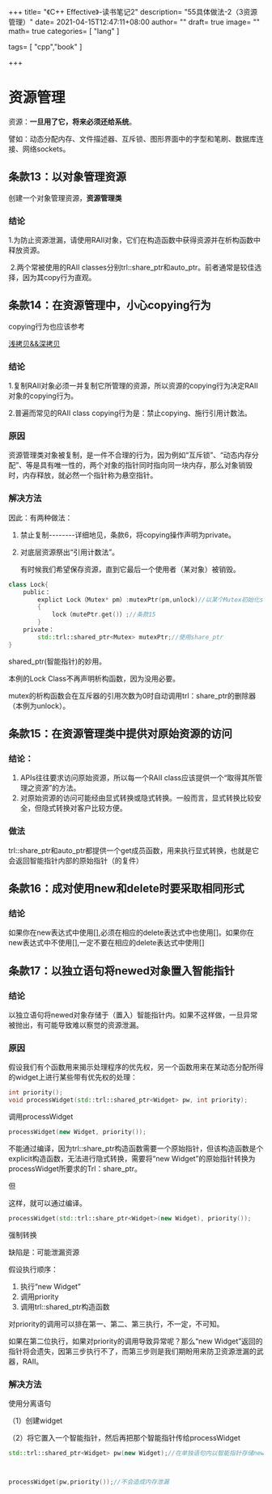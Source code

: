 +++
title= "《C++ Effective》-读书笔记2"
description= "55具体做法-2（3资源管理）"
date= 2021-04-15T12:47:11+08:00
author= ""
draft= true
image= "" 
math= true
categories= [
    "lang"
]

tags=  [
    "cpp","book"
]

+++

# 资源管理

资源：**一旦用了它，将来必须还给系统**。

譬如：动态分配内存、文件描述器、互斥锁、图形界面中的字型和笔刷、数据库连接、网络sockets。

## 条款13：以对象管理资源

创建一个对象管理资源，**资源管理类**

### 结论

​	1.为防止资源泄漏，请使用RAII对象，它们在构造函数中获得资源并在析构函数中释放资源。

​	2.两个常被使用的RAII classes分别trl::share_ptr和auto_ptr。前者通常是较佳选择，因为其copy行为直观。

## 条款14：在资源管理中，小心copying行为

copying行为也应该参考

[浅拷贝&&深拷贝](../100语法问题/003浅拷贝&&深拷贝.md)

### 结论

1.复制RAII对象必须一并复制它所管理的资源，所以资源的copying行为决定RAII对象的copying行为。

2.普遍而常见的RAII class copying行为是：禁止copying、施行引用计数法。

### 原因

资源管理类对象被复制，是一件不合理的行为，因为例如“互斥锁”、“动态内存分配”、等是具有唯一性的，两个对象的指针同时指向同一块内存，那么对象销毁时，内存释放，就必然一个指针称为悬空指针。

### 解决方法

因此：有两种做法：

1. 禁止复制--------详细地见，条款6，将copying操作声明为private。

   

2. 对底层资源祭出“引用计数法”。

   有时候我们希望保存资源，直到它最后一个使用者（某对象）被销毁。



~~~C++
class Lock{
    public：
        explict Lock（Mutex* pm）:mutexPtr(pm,unlock)//以某个Mutex初始化share_ptr,并以unlock函数为删除器
        {
            lock（mutePtr.get()）;//条款15
        }
    private：
        std::trl::shared_ptr<Mutex> mutexPtr;//使用share_ptr
}
~~~

shared_ptr(智能指针)的妙用。

本例的Lock Class不再声明析构函数，因为没用必要。

mutex的析构函数会在互斥器的引用次数为0时自动调用trl：share_ptr的删除器（本例为unlock）。

## 条款15：在资源管理类中提供对原始资源的访问

### 结论：

1. APIs往往要求访问原始资源，所以每一个RAII class应该提供一个“取得其所管理之资源”的方法。
2. 对原始资源的访问可能经由显式转换或隐式转换。一般而言，显式转换比较安全，但隐式转换对客户比较方便。



### 做法

trl::share_ptr和auto_ptr都提供一个get成员函数，用来执行显式转换，也就是它会返回智能指针内部的原始指针（的复件）



## 条款16：成对使用new和delete时要采取相同形式

### 结论

如果你在new表达式中使用[],必须在相应的delete表达式中也使用[]。如果你在new表达式中不使用[],一定不要在相应的delete表达式中使用[]



## 条款17：以独立语句将newed对象置入智能指针

### 结论

以独立语句将newed对象存储于（置入）智能指针内。如果不这样做，一旦异常被抛出，有可能导致难以察觉的资源泄漏。

### 原因

假设我们有个函数用来揭示处理程序的优先权，另一个函数用来在某动态分配所得的widget上进行某些带有优先权的处理：

~~~C++
int priority();
void processWidget(std::trl::shared_ptr<Widget> pw, int priority);
~~~

调用processWidget

~~~C++
processWidget(new Widget, priority());
~~~

不能通过编译，因为trl::share_ptr构造函数需要一个原始指针，但该构造函数是个explicit构造函数，无法进行隐式转换，需要将“new Widget”的原始指针转换为processWidget所要求的Trl：share_ptr。

但

这样，就可以通过编译。

~~~C++
processWidget(std::trl::share_ptr<Widget>(new Widget), priority());
~~~

强制转换

缺陷是：可能泄漏资源

假设执行顺序：

1. 执行“new Widget”
2. 调用priority
3. 调用trl::shared_ptr构造函数

对priority的调用可以排在第一、第二、第三执行，不一定，不可知。

如果在第二位执行，如果对priority的调用导致异常呢？那么“new Widget”返回的指针将会遗失，因第三步执行不了，而第三步则是我们期盼用来防卫资源泄漏的武器，RAII。

### 解决方法

使用分离语句

（1）创建widget

（2）将它置入一个智能指针，然后再把那个智能指针传给processWidget

~~~C++
std::trl::shared_ptr<Widget> pw(new Widget);//在单独语句内以智能指针存储newed所得的对象。



processWidget(pw,priority());//不会造成内存泄漏
~~~

